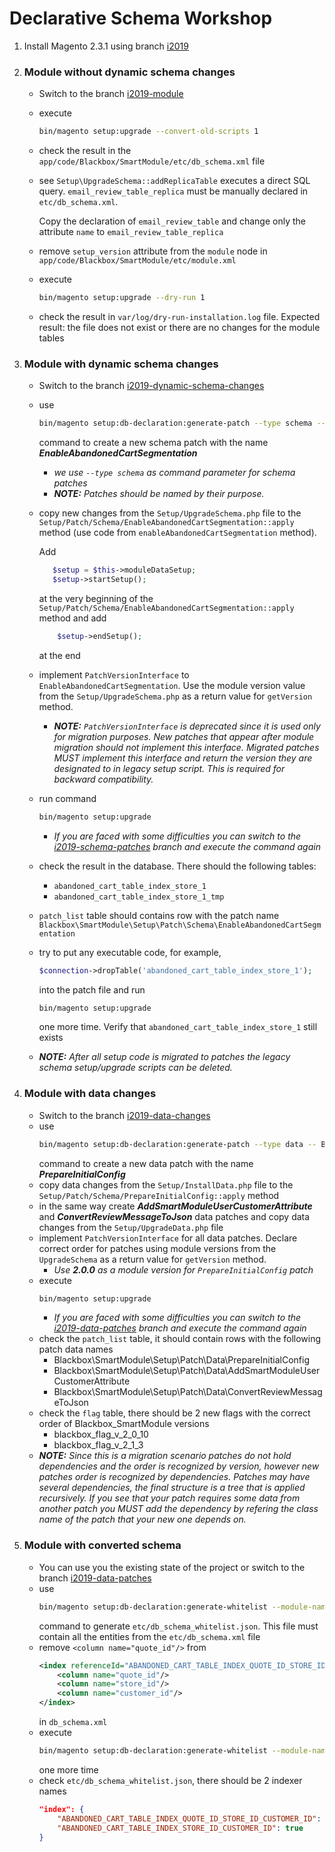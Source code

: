 <h1>Declarative Schema Workshop</h1>

1. Install Magento 2.3.1 using branch [i2019](https://github.com/fascinosum/magento2/tree/i2019)

2. <h3>Module without dynamic schema changes</h3>

    * Switch to the branch [i2019-module](https://github.com/fascinosum/magento2/tree/i2019-module)
    * execute
        ```bash
        bin/magento setup:upgrade --convert-old-scripts 1
        ```
    * check the result in the `app/code/Blackbox/SmartModule/etc/db_schema.xml` file
    * see `Setup\UpgradeSchema::addReplicaTable` executes a direct SQL query. 
    `email_review_table_replica` must be manually declared in `etc/db_schema.xml`.
        
        Copy the declaration of `email_review_table` and change only the attribute `name` to `email_review_table_replica`
    * remove `setup_version` attribute from the `module` node in `app/code/Blackbox/SmartModule/etc/module.xml`
    * execute 
        ```bash
        bin/magento setup:upgrade --dry-run 1
        ```
    * check the result in `var/log/dry-run-installation.log` file. 
    Expected result: the file does not exist or there are no changes for the module tables

3. <h3>Module with dynamic schema changes</h3> 
    
    * Switch to the branch [i2019-dynamic-schema-changes](https://github.com/fascinosum/magento2/tree/i2019-dynamic-schema-changes)
    * use 
        ```bash
        bin/magento setup:db-declaration:generate-patch --type schema -- Blackbox_SmartModule EnableAbandonedCartSegmentation
        ```
        command to create a new schema patch with the name _**EnableAbandonedCartSegmentation**_
        * _we use `--type schema` as command parameter for schema patches_
        * _**NOTE:** Patches should be named by their purpose._
    * copy new changes from the `Setup/UpgradeSchema.php` file 
        to the `Setup/Patch/Schema/EnableAbandonedCartSegmentation::apply` method (use code from `enableAbandonedCartSegmentation` method).
        
        Add
        ```php
           $setup = $this->moduleDataSetup;
           $setup->startSetup();
         ```
        at the very beginning of the `Setup/Patch/Schema/EnableAbandonedCartSegmentation::apply` method and
        add
        ```php
            $setup->endSetup();
        ```
        at the end
    * implement `PatchVersionInterface` to `EnableAbandonedCartSegmentation`. 
    Use the module version value from the `Setup/UpgradeSchema.php` as a return value for `getVersion` method.
        * _**NOTE:** `PatchVersionInterface` is deprecated since it is used only for migration purposes. 
        New patches that appear after module migration should not implement this interface. 
        Migrated patches MUST implement this interface and return the version they are designated to in legacy setup script.
        This is required for backward compatibility._
    * run command
        ```bash
        bin/magento setup:upgrade
        ```
        * _If you are faced with some difficulties you can switch to the [i2019-schema-patches](https://github.com/fascinosum/magento2/tree/i2019-schema-patches) branch
        and execute the command again_
    * check the result in the database. There should the following tables:
        * `abandoned_cart_table_index_store_1`
        * `abandoned_cart_table_index_store_1_tmp`
    * `patch_list` table should contains row with the patch name `Blackbox\SmartModule\Setup\Patch\Schema\EnableAbandonedCartSegmentation`
    * try to put any executable code, for example,
        ```php
        $connection->dropTable('abandoned_cart_table_index_store_1');
        ```
        into the patch file and run
        ```bash
        bin/magento setup:upgrade
        ```
        one more time. Verify that `abandoned_cart_table_index_store_1` still exists
    * _**NOTE:** After all setup code is migrated to patches the legacy schema setup/upgrade scripts can be deleted._
        
4. <h3>Module with data changes</h3>

    * Switch to the branch [i2019-data-changes](https://github.com/fascinosum/magento2/tree/i2019-data-changes)
    * use 
        ```bash
        bin/magento setup:db-declaration:generate-patch --type data -- Blackbox_SmartModule PrepareInitialConfig
        ```
        command to create a new data patch with the name _**PrepareInitialConfig**_
    * copy data changes from the `Setup/InstallData.php` file to the `Setup/Patch/Schema/PrepareInitialConfig::apply` method
    * in the same way create _**AddSmartModuleUserCustomerAttribute**_ and _**ConvertReviewMessageToJson**_ data patches
    and copy data changes from the `Setup/UpgradeData.php` file
    * implement `PatchVersionInterface` for all data patches. Declare correct order for patches using module versions 
    from the `UpgradeSchema` as a return value for `getVersion` method. 
        * _Use **2.0.0** as a module version for `PrepareInitialConfig` patch_
    * execute 
        ```bash
        bin/magento setup:upgrade
        ```
        * _If you are faced with some difficulties you can switch to the [i2019-data-patches](https://github.com/fascinosum/magento2/tree/i2019-data-patches) branch
        and execute the command again_
    * check the `patch_list` table, it should contain rows with the following patch data names
        * Blackbox\SmartModule\Setup\Patch\Data\PrepareInitialConfig
        * Blackbox\SmartModule\Setup\Patch\Data\AddSmartModuleUserCustomerAttribute
        * Blackbox\SmartModule\Setup\Patch\Data\ConvertReviewMessageToJson
    * check the `flag` table, there should be 2 new flags with the correct order of Blackbox_SmartModule versions
        * blackbox_flag_v_2_0_10
        * blackbox_flag_v_2_1_3
    * _**NOTE:** Since this is a migration scenario patches do not hold dependencies and the order is recognized by version, 
     however new patches order is recognized by dependencies. 
     Patches may have several dependencies, the final structure is a tree that is applied recursively.
     If you see that your patch requires some data from another patch you MUST add the dependency by refering the class name of the patch that your new one depends on._
    
5. <h3>Module with converted schema</h3>

    * You can use you the existing state of the project or switch to the branch [i2019-data-patches](https://github.com/fascinosum/magento2/tree/i2019-data-patches)
    * use 
        ```bash
        bin/magento setup:db-declaration:generate-whitelist --module-name Blackbox_SmartModule
        ```
        command to generate `etc/db_schema_whitelist.json`. 
        This file must contain all the entities from the `etc/db_schema.xml` file
    * remove `<column name="quote_id"/>` from
        ```xml
        <index referenceId="ABANDONED_CART_TABLE_INDEX_QUOTE_ID_STORE_ID_CUSTOMER_ID" indexType="btree">
            <column name="quote_id"/>
            <column name="store_id"/>
            <column name="customer_id"/>
        </index>
        ```
        in `db_schema.xml`
    * execute 
        ```bash
        bin/magento setup:db-declaration:generate-whitelist --module-name Blackbox_SmartModule
        ```
        one more time
    * check `etc/db_schema_whitelist.json`, there should be 2 indexer names
        ```json
        "index": {
            "ABANDONED_CART_TABLE_INDEX_QUOTE_ID_STORE_ID_CUSTOMER_ID": true,
            "ABANDONED_CART_TABLE_INDEX_STORE_ID_CUSTOMER_ID": true
        }
        ```
